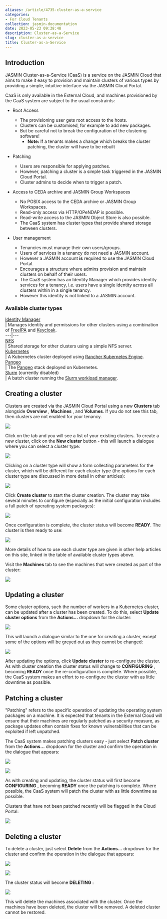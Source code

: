 ```yaml
---
aliases: /article/4735-cluster-as-a-service
categories:
- For Cloud Tenants
collection: jasmin-documentation
date: 2023-05-23 09:38:48
description: Cluster-as-a-Service
slug: cluster-as-a-service
title: Cluster-as-a-Service
---
```


## Introduction

JASMIN Cluster-as-a-Service (CaaS) is a service on the JASMIN Cloud that aims
to make it easy to provision and maintain clusters of various types by
providing a simple, intuitive interface via the JASMIN Cloud Portal.

CaaS is only available in the External Cloud, and machines provisioned by the
CaaS system are subject to the usual constraints:

  * Root Access 
    * The provisioning user gets root access to the hosts.
    * Clusters can be customised, for example to add new packages.
    * But be careful not to break the configuration of the clustering software!
      *  **Note:** If a tenants makes a change which breaks the cluster patching, the cluster will have to be rebuilt
  * Patching 
    * Users are responsible for applying patches. 
    * However, patching a cluster is a simple task triggered in the JASMIN Cloud Portal.
    * Cluster admins to decide when to trigger a patch.
  * Access to CEDA archive and JASMIN Group Workspaces  

    * No POSIX access to the CEDA archive or JASMIN Group Workspaces. 
    * Read-only access via HTTP/OPeNDAP is possible.
    * Read-write access to the JASMIN Object Store is also possible.
    * The CaaS system has cluster types that provide shared storage between clusters.
  * User management  

    * Tenancies must manage their own users/groups.
    * Users of services in a tenancy do not need a JASMIN account.
    * However a JASMIN account **is** required to use the JASMIN Cloud Portal.
    * Encourages a structure where admins provision and maintain clusters on behalf of their users.
    * The CaaS system has an Identity Manager which provides identity services for a tenancy, i.e. users have a single identity across all clusters within in a single tenancy.
    * However this identity is not linked to a JASMIN account.

###  Available cluster types

[Identity Manager](cluster-as-a-service-identity-manager)  
|  Manages identity and permissions for other clusters using a combination of
[FreeIPA](https://www.freeipa.org/page/Main_Page) and
[Keycloak](https://www.keycloak.org/).  
---|---  
[NFS](cluster-as-a-service-shared-storage)  
|  Shared storage for other clusters using a simple NFS server.  
[Kubernetes](cluster-as-a-service-kubernetes)  
|  A Kubernetes cluster deployed using [Rancher Kubernetes
Engine](https://rancher.com/docs/rke/latest/en/).  
[Pangeo](cluster-as-a-service-pangeo)  
|  The [Pangeo](https://pangeo.io/) stack deployed on Kubernetes.  
[Slurm](cluster-as-a-service-slurm) (currently disabled)  
|  A batch cluster running the [Slurm workload
manager](https://slurm.schedmd.com/).  
  
## Creating a cluster

Clusters are created via the JASMIN Cloud Portal using a new **Clusters** tab
alongside **Overview** , **Machines** , and **Volumes**. If you do not see
this tab, then clusters are not enabled for your tenancy.

![](file-N77Jt6iuMA.png)

Click on the tab and you will see a list of your existing clusters. To create
a new cluster, click on the **New cluster** button - this will launch a
dialogue where you can select a cluster type:

![](file-m8MJKBGWbg.png)

Clicking on a cluster type will show a form collecting parameters for the
cluster, which will be different for each cluster type (the options for each
cluster type are discussed in more detail in other articles):

![](file-6zCKxYATJd.png)

Click **Create cluster** to start the cluster creation. The cluster may take
several minutes to configure (especially as the initial configuration includes
a full patch of operating system packages):

![](file-sBQzvCEIP0.png)

Once configuration is complete, the cluster status will become **READY**. The
cluster is then ready to use:

![](file-FysROPzFxf.png)

More details of how to use each cluster type are given in other help articles
on this site, linked in the table of available cluster types above.

Visit the **Machines** tab to see the machines that were created as part of
the cluster:

![](file-uPRA6pYBcQ.png)

## Updating a cluster

Some cluster options, such the number of workers in a Kubernetes cluster, can
be updated after a cluster has been created. To do this, select **Update
cluster options** from the **Actions...** dropdown for the cluster:

![](file-hjbidWNoWg.png)

This will launch a dialogue similar to the one for creating a cluster, except
some of the options will be greyed out as they cannot be changed:

![](file-gov0vLALmy.png)

After updating the options, click **Update cluster** to re-configure the
cluster. As with cluster creation the cluster status will change to
**CONFIGURING** , becoming **READY** once the re-configuration is complete.
Where possible, the CaaS system makes an effort to re-configure the cluster
with as little downtime as possible.

## Patching a cluster

"Patching" refers to the specific operation of updating the operating system
packages on a machine. It is expected that tenants in the External Cloud will
ensure that their machines are regularly patched as a security measure, as
package updates often contain fixes for known vulnerabilities that can be
exploited if left unpatched.

The CaaS system makes patching clusters easy - just select **Patch cluster**
from the **Actions...** dropdown for the cluster and confirm the operation in
the dialogue that appears:

![](file-8UgmxTXHq4.png)

![](file-dUZ0anUR7C.png)

As with creating and updating, the cluster status will first become
**CONFIGURING** , becoming **READY** once the patching is complete. Where
possible, the CaaS system will patch the cluster with as little downtime as
possible.

Clusters that have not been patched recently will be flagged in the Cloud
Portal:

![](file-O49bJXoZzQ.png)

## Deleting a cluster

To delete a cluster, just select **Delete** from the **Actions...** dropdown
for the cluster and confirm the operation in the dialogue that appears:

![](file-YbBzoEzWVV.png)

![](file-90OF1EFAXx.png)

The cluster status will become **DELETING** :

![](file-qxaWljk6Op.png)

This will delete the machines associated with the cluster. Once the machines
have been deleted, the cluster will be removed. A deleted cluster cannot be
restored.


